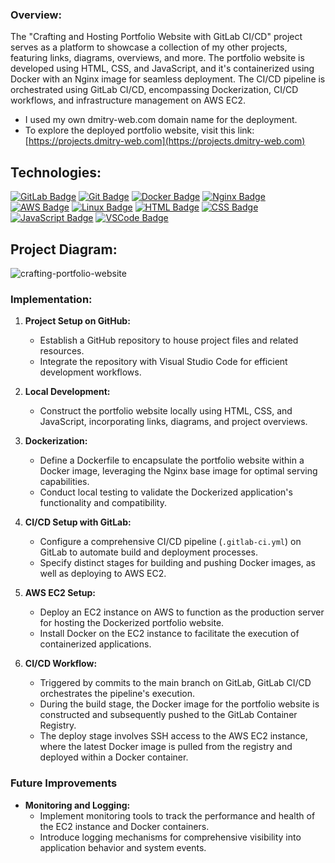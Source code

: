 ### Overview:

The "Crafting and Hosting Portfolio Website with GitLab CI/CD" project serves as a platform to showcase a collection of my other projects, featuring links, diagrams, overviews, and more. The portfolio website is developed using HTML, CSS, and JavaScript, and it's containerized using Docker with an Nginx image for seamless deployment. The CI/CD pipeline is orchestrated using GitLab CI/CD, encompassing Dockerization, CI/CD workflows, and infrastructure management on AWS EC2.

- I used my own dmitry-web.com domain name for the deployment. 
- To explore the deployed portfolio website, visit this link: [https://projects.dmitry-web.com](https://projects.dmitry-web.com)

## Technologies:
  [![GitLab Badge](https://img.shields.io/badge/GitLab-FCA121?style=for-the-badge&logo=gitlab&logoColor=white)](#)
  [![Git Badge](https://img.shields.io/badge/Git-F05032?style=for-the-badge&logo=git&logoColor=white)](#)
  [![Docker Badge](https://img.shields.io/badge/Docker-2496ED?style=for-the-badge&logo=docker&logoColor=white)](#)
  [![Nginx Badge](https://img.shields.io/badge/Nginx-269539?style=for-the-badge&logo=nginx&logoColor=white)](#)
  [![AWS Badge](https://img.shields.io/badge/AWS-232F3E?style=for-the-badge&logo=amazon-aws&logoColor=white)](#)
  [![Linux Badge](https://img.shields.io/badge/Linux-FCC624?style=for-the-badge&logo=linux&logoColor=black)](#)
  [![HTML Badge](https://img.shields.io/badge/HTML5-E34F26?style=for-the-badge&logo=html5&logoColor=white)](#)
  [![CSS Badge](https://img.shields.io/badge/CSS3-1572B6?style=for-the-badge&logo=css3&logoColor=white)](#)
  [![JavaScript Badge](https://img.shields.io/badge/JavaScript-F7DF1E?style=for-the-badge&logo=javascript&logoColor=black)](#)
  [![VSCode Badge](https://img.shields.io/badge/VSCode-007ACC?style=for-the-badge&logo=visual-studio-code&logoColor=white)](#)

## Project Diagram:
![crafting-portfolio-website](https://github.com/DimitryZH/Portfolio-website-/assets/146372946/32e5873e-04c6-4eb3-8bd9-b8bc02306b18)

### Implementation: 

1. **Project Setup on GitHub:**
   - Establish a GitHub repository to house project files and related resources.
   - Integrate the repository with Visual Studio Code for efficient development workflows.

2. **Local Development:**
   - Construct the portfolio website locally using HTML, CSS, and JavaScript, incorporating links, diagrams, and project overviews.

3. **Dockerization:**
   - Define a Dockerfile to encapsulate the portfolio website within a Docker image, leveraging the Nginx base image for optimal serving capabilities.
   - Conduct local testing to validate the Dockerized application's functionality and compatibility.

4. **CI/CD Setup with GitLab:**
   - Configure a comprehensive CI/CD pipeline (`.gitlab-ci.yml`) on GitLab to automate build and deployment processes.
   - Specify distinct stages for building and pushing Docker images, as well as deploying to AWS EC2.

5. **AWS EC2 Setup:**
   - Deploy an EC2 instance on AWS to function as the production server for hosting the Dockerized portfolio website.
   - Install Docker on the EC2 instance to facilitate the execution of containerized applications.

6. **CI/CD Workflow:**
   - Triggered by commits to the main branch on GitLab, GitLab CI/CD orchestrates the pipeline's execution.
   - During the build stage, the Docker image for the portfolio website is constructed and subsequently pushed to the GitLab Container Registry.
   - The deploy stage involves SSH access to the AWS EC2 instance, where the latest Docker image is pulled from the registry and deployed within a Docker container.

### Future Improvements

- **Monitoring and Logging:**
   - Implement monitoring tools to track the performance and health of the EC2 instance and Docker containers.
   - Introduce logging mechanisms for comprehensive visibility into application behavior and system events.




